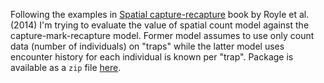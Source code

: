 Following the examples in [Spatial capture-recapture](http://www.bookdepository.com/Spatial-Capture-Recapture-Andrew-Royle/9780124059399) book by Royle et al. (2014) I'm trying to evaluate the value of spatial count model against the capture-mark-recapture model. Former model assumes to use only count data (number of individuals) on "traps" while the latter model uses encounter history for each individual is known per "trap". Package is available as a `zip` file [here](https://sites.google.com/site/spatialcapturerecapture/scrbook-r-package).
